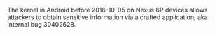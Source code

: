 The kernel in Android before 2016-10-05 on Nexus 6P devices allows attackers to obtain sensitive information via a crafted application, aka internal bug 30402628.